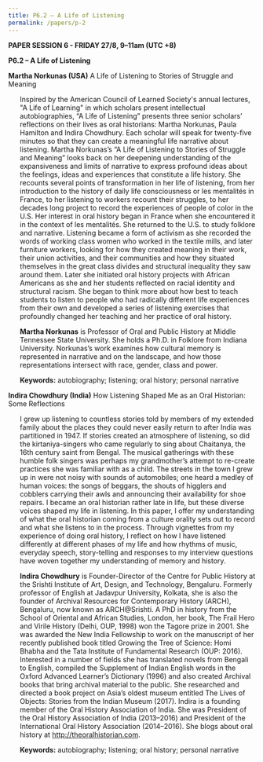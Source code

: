 ```yaml
---
title: P6.2 – A Life of Listening
permalink: /papers/p-2
---
```

<b>PAPER SESSION 6 - FRIDAY 27/8, 9–11am (UTC +8)</b>
	
<b>P6.2 – A Life of Listening</b>

<b>Martha Norkunas (USA)</b> A Life of Listening to Stories of Struggle and Meaning

<ul>Inspired by the American Council of Learned Society's annual lectures, "A Life of Learning" in which scholars present intellectual autobiographies, “A Life of Listening” presents three senior scholars’ reflections on their lives as oral historians: Martha Norkunas, Paula Hamilton and Indira Chowdhury. Each scholar will speak for twenty-five minutes so that they can create a meaningful life narrative about listening. Martha Norkunas’s “A Life of Listening to Stories of Struggle and Meaning” looks back on her deepening understanding of the expansiveness and limits of narrative to express profound ideas about the feelings, ideas and experiences that constitute a life history. She recounts several points of transformation in her life of listening, from her introduction to the history of daily life consciousness or les mentalités in France, to her listening to workers recount their struggles, to her decades long project to record the experiences of people of color in the U.S. Her interest in oral history began in France when she encountered it in the context of les mentalités. She returned to the U.S. to study folklore and narrative. Listening became a form of activism as she recorded the words of working class women who worked in the textile mills, and later furniture workers, looking for how they created meaning in their work, their union activities, and their communities and how they situated themselves in the great class divides and structural inequality they saw around them. Later she initiated oral history projects with African Americans as she and her students reflected on racial identity and structural racism. She began to think more about how best to teach students to listen to people who had radically different life experiences from their own and developed a series of listening exercises that profoundly changed her teaching and her practice of oral history. </ul>

<ul><b>Martha Norkunas</b> is Professor of Oral and Public History at Middle Tennessee State University. She holds a Ph.D. in Folklore from Indiana University. Norkunas’s work examines how cultural memory is represented in narrative and on the landscape, and how those representations intersect with race, gender, class and power. </ul>

<ul><b>Keywords:</b> autobiography; listening; oral history; personal narrative</ul>

<b>Indira Chowdhury (India)</b> How Listening Shaped Me as an Oral Historian: Some Reflections

<ul>I grew up listening to countless stories told by members of my extended family about the places they could never easily return to after India was partitioned in 1947. If stories created an atmosphere of listening, so did the kirtaniya-singers who came regularly to sing about Chaitanya, the 16th century saint from Bengal. The musical gatherings with these humble folk singers was perhaps my grandmother’s attempt to re-create practices she was familiar with as a child. The streets in the town I grew up in were not noisy with sounds of automobiles; one heard a medley of human voices: the songs of beggars, the shouts of higglers and cobblers carrying their awls and announcing their availability for shoe repairs. I became an oral historian rather late in life, but these diverse voices shaped my life in listening. In this paper, I offer my understanding of what the oral historian coming from a culture orality sets out to record and what she listens to in the process. Through vignettes from my experience of doing oral history, I reflect on how I have listened differently at different phases of my life and how rhythms of music, everyday speech, story-telling and responses to my interview questions have woven together my understanding of memory and history.</ul>

<ul><b>Indira Chowdhury</b> is Founder-Director of the Centre for Public History at the Srishti Institute of Art, Design, and Technology, Bengaluru. Formerly professor of English at Jadavpur University, Kolkata, she is also the founder of Archival Resources for Contemporary History (ARCH), Bengaluru, now known as ARCH@Srishti. A PhD in history from the School of Oriental and African Studies, London, her book, The Frail Hero and Virile History (Delhi, OUP, 1998) won the Tagore prize in 2001. She was awarded the New India Fellowship to work on the manuscript of her recently published book titled Growing the Tree of Science: Homi Bhabha and the Tata Institute of Fundamental Research (OUP: 2016). Interested in a number of fields she has translated novels from Bengali to English, compiled the Supplement of Indian English words in the Oxford Advanced Learner’s Dictionary (1996) and also created Archival books that bring archival material to the public. She researched and directed a book project on Asia’s oldest museum entitled The Lives of Objects: Stories from the Indian Museum (2017). Indira is a founding member of the Oral History Association of India. She was President of the Oral History Association of India (2013–2016) and President of the International Oral History Association (2014–2016). She blogs about oral history at <a href="http://theoralhistorian.com">http://theoralhistorian.com</a>.</ul>

<ul><b>Keywords:</b> autobiography; listening; oral history; personal narrative</ul>
